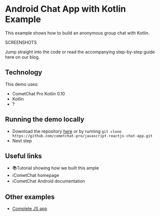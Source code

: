 # Android Chat App with Kotlin Example

This example shows how to build an anonymous group chat with Kotlin. 

SCREENSHOTS

Jump straight into the code or read the accompanying step-by-step guide here on our blog.

## Technology
This demo uses:

* CometChat Pro Kotlin 0.10
* Kotlin
* ? 

## Running the demo locally
* Download the repository [here](https://github.com/cometchat-pro/javascript-reactjs-chat-app.git) or by running `git clone https://github.com/cometchat-pro/javascript-reactjs-chat-app.git`
* Next step

## Useful links

* 📚Tutorial showing how we built this ample
* ℹ️CometChat homepage
* ℹ️CometChat Android documentation

## Other examples

* [Complete JS app](https://github.com/cometchat-pro/javascript-reactjs-chat-app)

